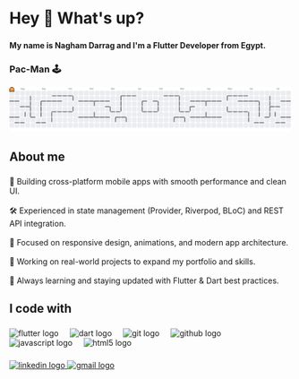 <h1 align="left">Hey 👋 What's up?</h1>

###

<h4 align="left">My name is Nagham Darrag and I'm a Flutter Developer from Egypt.</h4>

###

### Pac-Man 🕹️
<p align="center">
  <img src="https://raw.githubusercontent.com/spidertunez/spidertunez/output/pacman-contribution-graph.svg" alt="Pac-Man Animation" />
</p>

###

<h2 align="left">About me</h2>

###

<p align="left">📱 Building cross-platform mobile apps with smooth performance and clean UI.<br><br>🛠 Experienced in state management (Provider, Riverpod, BLoC) and REST API integration.<br><br>🎨 Focused on responsive design, animations, and modern app architecture.<br><br>💼 Working on real-world projects to expand my portfolio and skills.<br><br>🌱 Always learning and staying updated with Flutter & Dart best practices.</p>

###

<h2 align="left">I code with</h2>

###

<div align="left">
  <img src="https://cdn.jsdelivr.net/gh/devicons/devicon/icons/flutter/flutter-original.svg" height="40" alt="flutter logo"  />
  <img width="12" />
  <img src="https://cdn.jsdelivr.net/gh/devicons/devicon/icons/dart/dart-original.svg" height="40" alt="dart logo"  />
  <img width="12" />
  <img src="https://cdn.jsdelivr.net/gh/devicons/devicon/icons/git/git-original.svg" height="40" alt="git logo"  />
  <img width="12" />
  <img src="https://cdn.jsdelivr.net/gh/devicons/devicon/icons/github/github-original.svg" height="40" alt="github logo"  />
  <img width="12" />
  <img src="https://cdn.jsdelivr.net/gh/devicons/devicon/icons/javascript/javascript-original.svg" height="40" alt="javascript logo"  />
  <img width="12" />
  <img src="https://cdn.jsdelivr.net/gh/devicons/devicon/icons/html5/html5-original.svg" height="40" alt="html5 logo"  />
</div>

###

<div align="left">
  <a href="https://www.linkedin.com/in/nagham-mahmoud-0991b9305/" target="_blank">
    <img src="https://raw.githubusercontent.com/maurodesouza/profile-readme-generator/master/src/assets/icons/social/linkedin/default.svg" width="52" height="40" alt="linkedin logo"  />
  </a>
  <a href="mailto:naghammahmoud199@gmail.com" target="_blank">
    <img src="https://raw.githubusercontent.com/maurodesouza/profile-readme-generator/master/src/assets/icons/social/gmail/default.svg" width="52" height="40" alt="gmail logo"  />
  </a>
</div>
